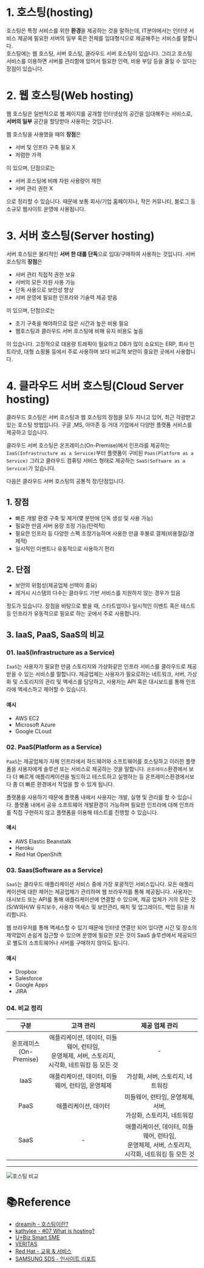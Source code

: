 # 1. 호스팅(hosting)

호스팅은 특정 서비스를 위한 **환경**을 제공하는 것을 말하는데, IT분야에서는 인터넷 서비스 제공에 필요한 서버의 일부 혹은 전체를 임대형식으로 제공해주는 서비스를 말합니다.  
호스팅에는 웹 호스팅, 서버 호스팅, 클라우드 서버 호스팅이 있습니다. 그리고 호스팅 서비스를 이용하면 서버를 관리함에 있어서 필요한 인력, 비용 부담 등을 줄일 수 있다는 장점이 있습니다.

# 2. 웹 호스팅(Web hosting)

웹 호스팅은 일반적으로 웹 페이지를 공개할 인터넷상의 공간을 임대해주는 서비스로, **서버의 일부** 공간을 할당받아 사용하는 것입니다.

웹 호스팅을 사용했을 때의 **장점**은

- 서버 및 인프라 구축 필요 X
- 저렴한 가격

이 있으며, 단점으로는

- 서버 호스팅에 비해 자원 사용량이 제한
- 서버 관리 권한 X

으로 정리할 수 있습니다. 때문에 보통 회사/기업 홈페이지나, 작은 커뮤니티, 블로그 등 소규모 웹사이트 운영에 사용됩니다.

# 3. 서버 호스팅(Server hosting)

서버 호스팅은 물리적인 **서버 한 대를 단독**으로 임대/구매하여 사용하는 것입니다.
서버 호스팅의 **장점**은

- 서버 관리 직접적 권한 보유
- 서버의 모든 자원 사용 가능
- 단독 사용으로 보안성 향상
- 서버 운영에 필요한 인프라와 기술력 제공 받음

이 있으며, 단점으로는

- 초기 구축을 해야하므로 많은 시간과 높은 비용 필요
- 웹호스팅과 클라우드 서버 호스팅에 비해 유지 비용도 높음

이 있습니다. 고정적으로 대용량 트래픽이 필요하고 DB가 많이 소요되는 ERP, 회사 인트라넷, 대형 쇼핑몰 등에서 주로 사용하며 보다 비교적 보안이 중요한 곳에서 사용합니다.

# 4. 클라우드 서버 호스팅(Cloud Server hosting)

클라우드 호스팅은 서버 호스팅과 웹 호스팅의 장점을 모두 지니고 있어, 최근 각광받고 있는 호스팅 방법입니다. 구글 ,MS, 아마존 등 거대 기업에서 다양한 플랫폼 서비스를 제공하고 있습니다.

클라우드 서버 호스팅은 온프레미스(On-Premise)에서 인프라를 제공하는 `IaaS(Infrastructure as a Service)`부터 플랫폼이 구비된 `Paas(Platform as a Service)` 그리고 클라우드 컴퓨팅 서비스 형태로 제공하는 `SaaS(Software as a Service)`가 있습니다.

다음은 클라우드 서버 호스팅의 공통적 장/단점입니다.

## 1. 장점

- 빠른 개발 환경 구축 및 제거(몇 분만에 단독 생성 및 사용 가능)
- 필요한 만큼 서버 용량 조정 가능(탄력적)
- 필요한 인프라 등 다양한 스펙 조정가능하며 사용한 만큼 후불로 결제(비용절감/경제적)
- 일시적인 이벤트나 유동적으로 사용하기 편리

## 2. 단점

- 보안의 위험성(제공업체 선택이 중요)
- 레거시 시스템의 다수는 클라우드 기반 서비스를 지원하지 않는 경우가 있음

정도가 있습니다.
장점을 바탕으로 봤을 때, 스타트업이나 일시적인 이벤트 혹은 테스트 등 인프라가 유동적으로 필요로 하는 곳에서 주로 사용합니다.

## 3. IaaS, PaaS, SaaS의 비교

### 01. IaaS(Infrastructure as a Service)

`IaaS`는 사용자가 필요한 만큼 스토리지와 가상화같은 인프라 서비스를 클라우드로 제공받을 수 있는 서비스를 말합니다. 제공업체는 사용자가 필요로하는 네트워크, 서버, 가상화 및 스토리지의 관리 및 액세스를 담당하고, 사용자는 API 혹은 대시보드를 통해 인프라에 엑세스하고 제어할 수 있습니다.

#### 예시

- AWS EC2
- Microsoft Azure
- Google CLoud

### 02. PaaS(Platform as a Service)

`PaaS`는 제공업체가 자체 인프라에서 하드웨어와 소프트웨어를 호스팅하고 이러한 플랫폼을 사용자에게 솔루션 또는 서비스로 제공하는 것을 말합니다. `온프레미스`환경에서 보다 더 빠르게 애플리케이션을 빌드하고 테스트하고 실행하는 등 온프레미스환경에서보다 좀 더 빠른 환경에서 작업을 할 수 있게 됩니다.

플랫폼을 사용하기 때문에 플랫폼 내에서 사용자는 개발, 실행 및 관리를 할 수 있습니다. 플랫폼 내에서 공유 소프트웨어 개발환경이 가능하며 필요한 인프라에 대해 인프라를 직접 구현하지 않고 플랫폼을 이용해 테스트를 진행할 수 있습니다.

#### 예시

- AWS Elastic Beanstalk
- Heroku
- Red Hat OpenShift

### 03. Saas(Software as a Service)

`SaaS`는 클라우드 애플리케이션 서비스 중에 가장 포괄적인 서비스입니다. 모든 애플리케이션에 대한 제어는 제공업체가 관리하며 웹 브라우저를 통해 제공됩니다. 사용자는 대시보드 또는 API를 통해 애플리케이션에 연결할 수 있으며, 제공 업체가 거의 모든 것(S/W와H/W 유지보수, 사용자 액세스 및 보안관리, 패치 및 업그레이드, 백업 등)을 처리합니다.

웹 브라우저를 통해 액세스할 수 있기 때문에 인터넷 연결만 되어 있다면 시간 및 장소의 제약없이 손쉽게 접근할 수 있으며 운영에 필요한 모든 것이 SaaS 솔루션에서 제공되므로 별도의 소프트웨어나 서버를 구매하지 않아도 됩니다.

#### 예시

- Dropbox
- Salesforce
- Google Apps
- JIRA

### 04. 비교 정리

|             구분             |                                              고객 관리                                              |                                           제공 업체 관리                                            |
| :--------------------------: | :-------------------------------------------------------------------------------------------------: | :-------------------------------------------------------------------------------------------------: |
| 온프레미스<br />(On-Premise) | 애플리케이션, 데이터, 미들웨어, 런타임,<br /> 운영체제, 서버, 스토리지, 시각화, 네트워킹 등 모든 것 |                                                  -                                                  |
|             IaaS             |                          애플리케이션, 데이터, 미들웨어, 런타임, 운영체제                           |                                  가상화, 서버, 스토리지, 네트워킹                                   |
|             PaaS             |                                        애플리케이션, 데이터                                         |                 미들웨어, 런타임, 운영체제, 서버,<br /> 가상화, 스토리지, 네트워킹                  |
|             SaaS             |                                                  -                                                  | 애플리케이션, 데이터, 미들웨어, 런타임,<br /> 운영체제, 서버, 스토리지, 시각화, 네트워킹 등 모든 것 |

---

![호스팅 비교](https://media.vlpt.us/images/dreamjh/post/a8f3babe-47e2-48b1-b03c-60aa1b341b35/image.png)

# 📚Reference

- [dreamjh - 호스팅이란?](https://velog.io/@dreamjh/%ED%98%B8%EC%8A%A4%ED%8C%85%EC%9D%B4%EB%9E%80)
- [kathylee - #07 What is hosting?](https://velog.io/@kathylee/07-What-is-hosting%ED%98%B8%EC%8A%A4%ED%8C%85%EC%9D%B4%EB%9E%80-%EB%AC%B4%EC%97%87%EC%9D%B8%EA%B0%80)
- [U+Biz Smart SME](https://uplusbizstory.tistory.com/40)
- [VERITAS](https://www.veritas.com/ko/kr/information-center/iaas-paas-saas)
- [Red Hat - 교육 & 서비스](https://www.redhat.com/ko/topics/cloud-computing/iaas-vs-paas-vs-saas)
- [SAMSUNG SDS - 인사이트 리포트](https://www.samsungsds.com/kr/insights/1232763_4627.html)
